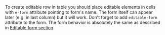 To create editable row in table you should place editable elements in cells with `e-form` attribute pointing to form's name. The form itself can appear later (e.g. in last column) but it will work. Don't forget to add 
`editable-form` attribute to the form. The form behavior is absolutely the same as described in
[Editable form section](#editable-form)
